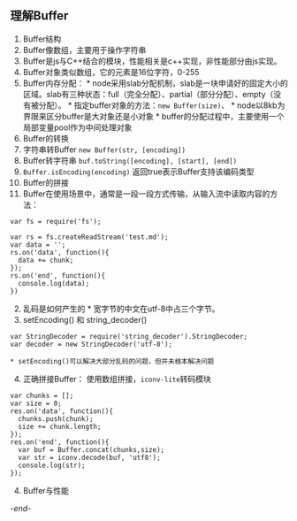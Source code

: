 ## 理解Buffer

1. Buffer结构
  1. Buffer像数组，主要用于操作字符串
  2. Buffer是js与C++结合的模块，性能相关是c++实现，非性能部分由js实现。
  3. Buffer对象类似数组，它的元素是16位字符，0-255
  4. Buffer内存分配：
    * node采用slab分配机制，slab是一块申请好的固定大小的区域。slab有三种状态：full（完全分配）、partial（部分分配）、empty（没有被分配）。
    * 指定buffer对象的方法：`new Buffer(size)`、
    * node以8kb为界限来区分buffer是大对象还是小对象
    * buffer的分配过程中，主要使用一个局部变量pool作为中间处理对象
2. Buffer的转换
  1. 字符串转Buffer `new Buffer(str, [encoding])`
  2. Buffer转字符串 `buf.toString([encoding], [start], [end])`
  3. `Buffer.isEncoding(encoding)` 返回true表示Buffer支持该编码类型
3. Buffer的拼接
  1. Buffer在使用场景中，通常是一段一段方式传输，从输入流中读取内容的方法：
  ```
  var fs = require('fs');

  var rs = fs.createReadStream('test.md');
  var data = '';
  rs.on('data', function(){
    data += chunk;
  });
  rs.on('end', function(){
    console.log(data);
  })
  ```
  2. 乱码是如何产生的
    * 宽字节的中文在utf-8中占三个字节。
  3. setEncoding() 和 string_decoder()
  ```
  var StringDecoder = require('string_decoder').StringDecoder;
  var decoder = new StringDecoder('utf-8');
  ```
    * setEncoding()可以解决大部分乱码的问题，但并未根本解决问题
  4. 正确拼接Buffer： 使用数组拼接，`iconv-lite`转码模块
  ```
  var chunks = [];
  var size = 0;
  res.on('data', function(){
    chunks.push(chunk);
    size += chunk.length;
  });
  res.on('end', function(){
    var buf = Buffer.concat(chunks,size);
    var str = iconv.decode(buf, 'utf8');
    console.log(str);
  });
  ```
4. Buffer与性能
  
*-end-*
